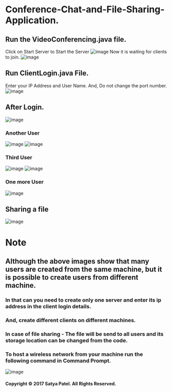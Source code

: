 # Conference-Chat-and-File-Sharing-Application. 
## Run the VideoConferencing.java file.
Click on Start Server to Start the Server
![image](https://user-images.githubusercontent.com/32892410/31713977-b6b233d0-b41d-11e7-8d9e-6acf480d2983.png)
Now it is waiting for clients to join.
![image](https://user-images.githubusercontent.com/32892410/31714415-170233ca-b41e-11e7-8183-8c7476685833.png)
## Run ClientLogin.java File.
Enter your IP Address and User Name. And, Do not change the port number.
![image](https://user-images.githubusercontent.com/32892410/31714617-a9c73d4a-b41e-11e7-90e1-f08e838d50fd.png)
## After Login.
![image](https://user-images.githubusercontent.com/32892410/31714764-e6db2d2c-b41e-11e7-919d-5adcbe6dd0c1.png)
### Another User
![image](https://user-images.githubusercontent.com/32892410/31714847-161a5e3c-b41f-11e7-91c3-e9a43df7a64c.png)
![image](https://user-images.githubusercontent.com/32892410/31714878-3f68ad48-b41f-11e7-8814-cd8b443fa6ba.png)
### Third User
![image](https://user-images.githubusercontent.com/32892410/31714938-793824ae-b41f-11e7-97d1-84188c14b9a8.png)
![image](https://user-images.githubusercontent.com/32892410/31714978-adb219c4-b41f-11e7-818a-5f60244a58a9.png)
### One more User
![image](https://user-images.githubusercontent.com/32892410/31715020-dcdd9e30-b41f-11e7-8e35-7160dd9e7814.png)
## Sharing a file
![image](https://user-images.githubusercontent.com/32892410/31715096-1e1e86c0-b420-11e7-9ef9-c9be7955e43f.png)
# Note
## Although the above images show that many users are created from the same machine, but it is possible to create users from different machine.
### In that can you need to create only one server and enter its ip address in the client login details.
### And, create different clients on different machines.
### In case of file sharing - The file will be send to all users and its storage location can be changed from the code.
### To host a wireless network from your machine run the following command in Command Prompt.
![image](https://user-images.githubusercontent.com/32892410/31715315-f42c5f80-b420-11e7-857f-85ffc56d208d.png)

#### Copyright © 2017 Satya Patel. All Rights Reserved.
